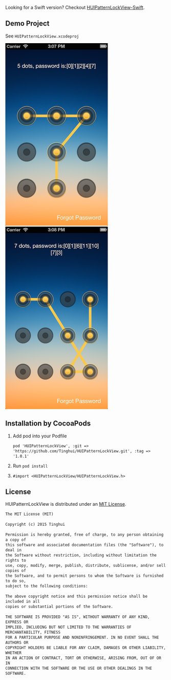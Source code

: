 Looking for a Swift version? Checkout [HUIPatternLockView-Swift](https://github.com/Tinghui/HUIPatternLockView-Swift).

## Demo Project
See `HUIPatternLockView.xcodeproj`

![](https://raw.githubusercontent.com/Tinghui/HUIPatternLockView/master/Demo/screenshot_3x3.png) ![](https://raw.githubusercontent.com/Tinghui/HUIPatternLockView/master/Demo/screenshot_3x4.png)


## Installation by CocoaPods
1. Add pod into your Podfile

	```objc
	pod 'HUIPatternLockView', :git => 'https://github.com/Tinghui/HUIPatternLockView.git', :tag => '1.0.1'
	```
	
2. Run `pod install`
3. `#import <HUIPatternLockView/HUIPatternLockView.h>`


## License
HUIPatternLockView is distributed under an [MIT License](http://opensource.org/licenses/MIT).

```
The MIT License (MIT)

Copyright (c) 2015 Tinghui

Permission is hereby granted, free of charge, to any person obtaining a copy of
this software and associated documentation files (the "Software"), to deal in
the Software without restriction, including without limitation the rights to
use, copy, modify, merge, publish, distribute, sublicense, and/or sell copies of
the Software, and to permit persons to whom the Software is furnished to do so,
subject to the following conditions:

The above copyright notice and this permission notice shall be included in all
copies or substantial portions of the Software.

THE SOFTWARE IS PROVIDED "AS IS", WITHOUT WARRANTY OF ANY KIND, EXPRESS OR
IMPLIED, INCLUDING BUT NOT LIMITED TO THE WARRANTIES OF MERCHANTABILITY, FITNESS
FOR A PARTICULAR PURPOSE AND NONINFRINGEMENT. IN NO EVENT SHALL THE AUTHORS OR
COPYRIGHT HOLDERS BE LIABLE FOR ANY CLAIM, DAMAGES OR OTHER LIABILITY, WHETHER
IN AN ACTION OF CONTRACT, TORT OR OTHERWISE, ARISING FROM, OUT OF OR IN
CONNECTION WITH THE SOFTWARE OR THE USE OR OTHER DEALINGS IN THE SOFTWARE.
```


